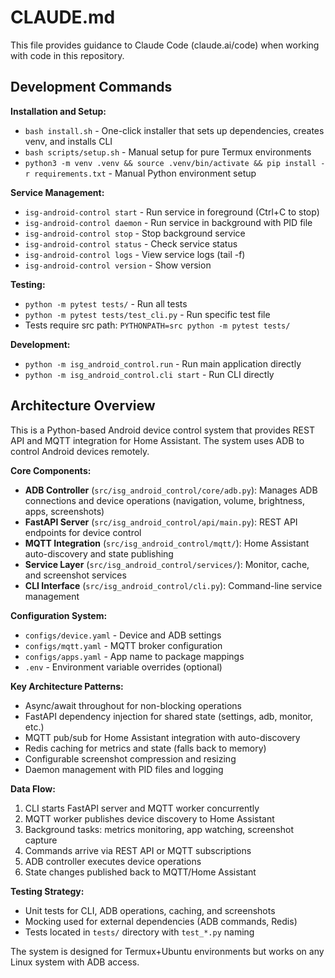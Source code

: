 # CLAUDE.md

This file provides guidance to Claude Code (claude.ai/code) when working with code in this repository.

## Development Commands

**Installation and Setup:**
- `bash install.sh` - One-click installer that sets up dependencies, creates venv, and installs CLI
- `bash scripts/setup.sh` - Manual setup for pure Termux environments
- `python3 -m venv .venv && source .venv/bin/activate && pip install -r requirements.txt` - Manual Python environment setup

**Service Management:**
- `isg-android-control start` - Run service in foreground (Ctrl+C to stop)
- `isg-android-control daemon` - Run service in background with PID file
- `isg-android-control stop` - Stop background service
- `isg-android-control status` - Check service status
- `isg-android-control logs` - View service logs (tail -f)
- `isg-android-control version` - Show version

**Testing:**
- `python -m pytest tests/` - Run all tests
- `python -m pytest tests/test_cli.py` - Run specific test file
- Tests require src path: `PYTHONPATH=src python -m pytest tests/`

**Development:**
- `python -m isg_android_control.run` - Run main application directly
- `python -m isg_android_control.cli start` - Run CLI directly

## Architecture Overview

This is a Python-based Android device control system that provides REST API and MQTT integration for Home Assistant. The system uses ADB to control Android devices remotely.

**Core Components:**

- **ADB Controller** (`src/isg_android_control/core/adb.py`): Manages ADB connections and device operations (navigation, volume, brightness, apps, screenshots)
- **FastAPI Server** (`src/isg_android_control/api/main.py`): REST API endpoints for device control
- **MQTT Integration** (`src/isg_android_control/mqtt/`): Home Assistant auto-discovery and state publishing
- **Service Layer** (`src/isg_android_control/services/`): Monitor, cache, and screenshot services
- **CLI Interface** (`src/isg_android_control/cli.py`): Command-line service management

**Configuration System:**
- `configs/device.yaml` - Device and ADB settings
- `configs/mqtt.yaml` - MQTT broker configuration  
- `configs/apps.yaml` - App name to package mappings
- `.env` - Environment variable overrides (optional)

**Key Architecture Patterns:**
- Async/await throughout for non-blocking operations
- FastAPI dependency injection for shared state (settings, adb, monitor, etc.)
- MQTT pub/sub for Home Assistant integration with auto-discovery
- Redis caching for metrics and state (falls back to memory)
- Configurable screenshot compression and resizing
- Daemon management with PID files and logging

**Data Flow:**
1. CLI starts FastAPI server and MQTT worker concurrently
2. MQTT worker publishes device discovery to Home Assistant
3. Background tasks: metrics monitoring, app watching, screenshot capture
4. Commands arrive via REST API or MQTT subscriptions
5. ADB controller executes device operations
6. State changes published back to MQTT/Home Assistant

**Testing Strategy:**
- Unit tests for CLI, ADB operations, caching, and screenshots
- Mocking used for external dependencies (ADB commands, Redis)
- Tests located in `tests/` directory with `test_*.py` naming

The system is designed for Termux+Ubuntu environments but works on any Linux system with ADB access.
